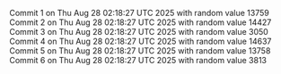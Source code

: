 Commit 1 on Thu Aug 28 02:18:27 UTC 2025 with random value 13759
Commit 2 on Thu Aug 28 02:18:27 UTC 2025 with random value 14427
Commit 3 on Thu Aug 28 02:18:27 UTC 2025 with random value 3050
Commit 4 on Thu Aug 28 02:18:27 UTC 2025 with random value 14637
Commit 5 on Thu Aug 28 02:18:27 UTC 2025 with random value 13758
Commit 6 on Thu Aug 28 02:18:27 UTC 2025 with random value 3813
